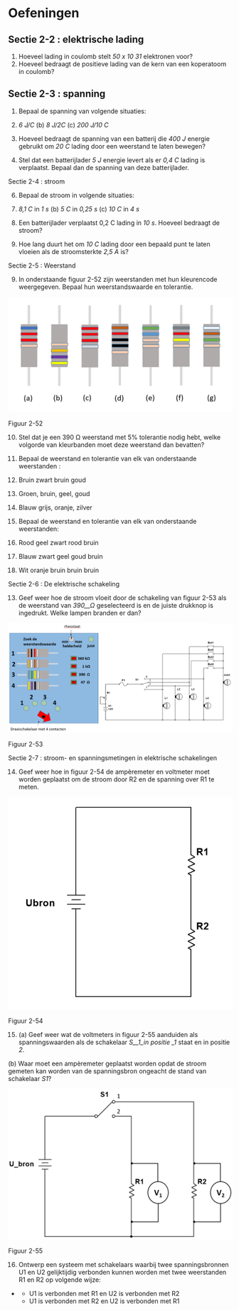 # Oefeningen

## Sectie 2-2 : elektrische lading <a id="sectie-2-2-elektrische-lading"></a>

1. Hoeveel lading in coulomb stelt _50 x 10_ _31_ elektronen voor?
2. Hoeveel bedraagt de positieve lading van de kern van een koperatoom in coulomb?

## Sectie 2-3 : spanning <a id="sectie-2-3-spanning"></a>

1. Bepaal de spanning van volgende situaties:
2. _6 J/C_ \(b\) _8 J/2C_ \(c\) _200 J/10 C_

4. Hoeveel bedraagt de spanning van een batterij die _400 J_ energie gebruikt om _20 C_ lading door een weerstand te laten bewegen?

5. Stel dat een batterijlader _5 J_ energie levert als er _0,4 C_ lading is verplaatst. Bepaal dan de spanning van deze batterijlader.

Sectie 2-4 : stroom

6. Bepaal de stroom in volgende situaties:

1. _8,1 C_ in _1 s_ \(b\) _5 C_ in _0,25 s_ \(c\) _10 C_ in _4 s_

7. Een batterijlader verplaatst 0,2 C lading in _10 s_. Hoeveel bedraagt de stroom?

8. Hoe lang duurt het om _10 C_ lading door een bepaald punt te laten vloeien als de stroomsterkte _2,5 A_ is?

Sectie 2-5 : Weerstand

9. In onderstaande figuur 2-52 zijn weerstanden met hun kleurencode weergegeven. Bepaal hun weerstandswaarde en tolerantie.

![](../.gitbook/assets/afbeelding_257.png)

Figuur 2-52

10. Stel dat je een 390 Ω weerstand met 5% tolerantie nodig hebt, welke volgorde van kleurbanden moet deze weerstand dan bevatten?

11. Bepaal de weerstand en tolerantie van elk van onderstaande weerstanden :

1. Bruin zwart bruin goud
2. Groen, bruin, geel, goud
3. Blauw grijs, oranje, zilver

12. Bepaal de weerstand en tolerantie van elk van onderstaande weerstanden:

1. Rood geel zwart rood bruin
2. Blauw zwart geel goud bruin
3. Wit oranje bruin bruin bruin

Sectie 2-6 : De elektrische schakeling

13. Geef weer hoe de stroom vloeit door de schakeling van figuur 2-53 als de weerstand van _390\_\_Ω_ geselecteerd is en de juiste drukknop is ingedrukt. Welke lampen branden er dan?

![](../.gitbook/assets/afbeelding_258.png)

Figuur 2-53

Sectie 2-7 : stroom- en spanningsmetingen in elektrische schakelingen

14. Geef weer hoe in figuur 2-54 de ampèremeter en voltmeter moet worden geplaatst om de stroom door R2 en de spanning over R1 te meten.

![](../.gitbook/assets/afbeelding_266.png)

Figuur 2-54

15. \(a\) Geef weer wat de voltmeters in figuur 2-55 aanduiden als spanningswaarden als de schakelaar _S\_\_1\_in positie \_1_ staat en in positie _2_.

\(b\) Waar moet een ampèremeter geplaatst worden opdat de stroom gemeten kan worden van de spanningsbron ongeacht de stand van schakelaar _S1_?

![](../.gitbook/assets/afbeelding_262.png)

Figuur 2-55

16. Ontwerp een systeem met schakelaars waarbij twee spanningsbronnen U1 en U2 gelijktijdig verbonden kunnen worden met twee weerstanden R1 en R2 op volgende wijze:

* * U1 is verbonden met R1 en U2 is verbonden met R2
  * U1 is verbonden met R2 en U2 is verbonden met R1

